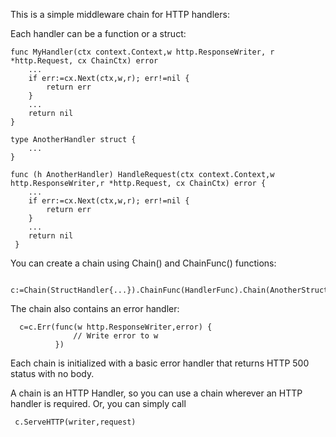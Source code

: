 This is a simple middleware chain for HTTP handlers:

Each handler can be a function or a struct:
```
func MyHandler(ctx context.Context,w http.ResponseWriter, r *http.Request, cx ChainCtx) error
    ...
    if err:=cx.Next(ctx,w,r); err!=nil {
        return err
    }
    ...
    return nil
}

type AnotherHandler struct {
    ...
}

func (h AnotherHandler) HandleRequest(ctx context.Context,w http.ResponseWriter,r *http.Request, cx ChainCtx) error {
    ...
    if err:=cx.Next(ctx,w,r); err!=nil {
        return err
    }
    ...
    return nil
 }
 ```

You can create a chain using Chain() and ChainFunc() functions:
```
  c:=Chain(StructHandler{...}).ChainFunc(HandlerFunc).Chain(AnotherStruct{})
```
 The chain also contains an error handler:
```
  c=c.Err(func(w http.ResponseWriter,error) {
              // Write error to w
          })
```
Each chain is initialized with a basic error handler that
returns HTTP 500 status with no body.

A chain is an HTTP Handler, so you can use a chain wherever
an HTTP handler is required. Or, you can simply call
```
 c.ServeHTTP(writer,request)
```
